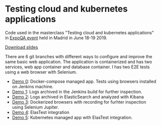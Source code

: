# Testing cloud and kubernetes applications

Code used in the masterclass "Testing cloud and kubernetes applications" in [ExpoQA event](http://www.expoqa.com) held in Madrid in June 18-19 2019.

[Download slides](https://github.com/codeurjc/expoqa19/blob/master/Testing%20cloud%20and%20Kubernetes%20applications.pdf)

There are 6 git branches with different ways to configure and improve the same basic web application. The application is containerized and has two services, web app container and database container. I has two E2E tests using a web browser with Selenium.

* [Demo 0](https://github.com/codeurjc/expoqa19/tree/demo0): Docker-compose managed app. Tests using browsers installed on Jenkins machine.
* [Demo 1](https://github.com/codeurjc/expoqa19/tree/demo1): Logs archived in the Jenkins build for further inspection.
* [Demo 2](https://github.com/codeurjc/expoqa19/tree/demo2): Logs archived in ElasticSearch and analyzed with Kibana
* [Demo 3](https://github.com/codeurjc/expoqa19/tree/demo3): Dockerized browsers with recording for furhter inspection using Selenium Jupiter.
* [Demo 4](https://github.com/codeurjc/expoqa19/tree/demo4): ElasTest integration
* [Demo 5](https://github.com/codeurjc/expoqa19/tree/demo5): Kubernetes managed app with ElasTest integration.
